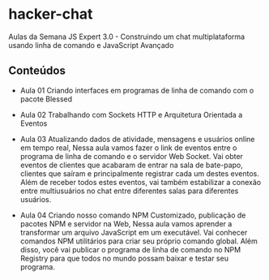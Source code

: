 # hacker-chat
Aulas da Semana JS Expert 3.0 - Construindo um chat multiplataforma usando linha de comando e JavaScript Avançado

## Conteúdos
- Aula 01 Criando interfaces em programas de linha de comando com o pacote Blessed

- Aula 02 Trabalhando com Sockets HTTP e Arquitetura Orientada a Eventos

- Aula 03 Atualizando dados de atividade, mensagens e usuários online em tempo real, 
Nessa aula vamos fazer o link de eventos entre o programa de linha de comando e o servidor Web Socket. 
Vai obter eventos de clientes que acabaram de entrar na sala de bate-papo, clientes que saíram e principalmente registrar cada um destes eventos.
Além de receber todos estes eventos, vai também estabilizar a conexão entre multiusuários no chat entre diferentes salas para diferentes usuários.

- Aula 04 Criando nosso comando NPM Customizado, publicação de pacotes NPM e servidor na Web, Nessa aula vamos aprender a transformar um arquivo 
JavaScript em um executável. Vai conhecer comandos NPM utilitários para criar seu próprio comando global.
Além disso, você vai publicar o programa de linha de comando no NPM Registry para que todos no mundo possam baixar e testar seu programa.
